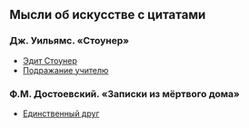 ## Мысли об искусстве с цитатами

### Дж. Уильямс. &laquo;Стоунер&raquo;

- [Эдит Стоунер](edith_stoner.md)
- [Подражание учителю](imitating.md)

### Ф.М. Достоевский. &laquo;Записки из мёртвого дома&raquo;

- [Единственный друг](dead-house.md)
